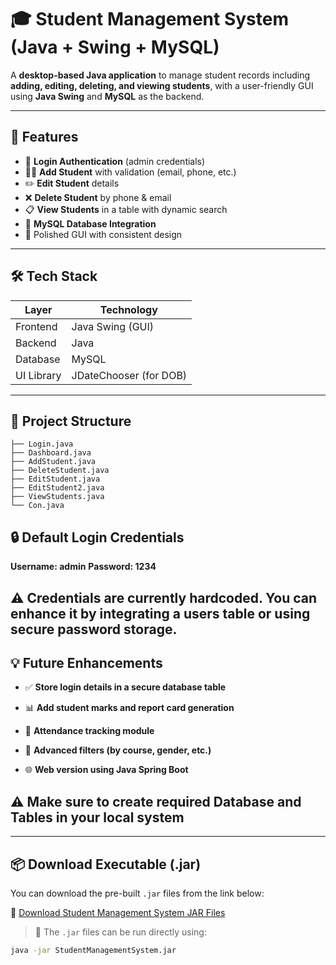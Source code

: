 # 🎓 Student Management System (Java + Swing + MySQL)

A **desktop-based Java application** to manage student records including **adding, editing, deleting, and viewing students**, with a user-friendly GUI using **Java Swing** and **MySQL** as the backend.

---

## 📌 Features

- 🔐 **Login Authentication** (admin credentials)
- 🧑‍💼 **Add Student** with validation (email, phone, etc.)
- ✏️ **Edit Student** details
- ❌ **Delete Student** by phone & email
- 📋 **View Students** in a table with dynamic search
- 📁 **MySQL Database Integration**
- 🎨 Polished GUI with consistent design

---

## 🛠️ Tech Stack

| Layer       | Technology         |
|-------------|--------------------|
| Frontend    | Java Swing (GUI)   |
| Backend     | Java               |
| Database    | MySQL              |
| UI Library  | JDateChooser (for DOB) |

---
## 📁 Project Structure
```
├── Login.java
├── Dashboard.java
├── AddStudent.java
├── DeleteStudent.java
├── EditStudent.java
├── EditStudent2.java
├── ViewStudents.java
└── Con.java
```

## 🔒 Default Login Credentials
**Username: admin**
**Password: 1234**

## ⚠️ Credentials are currently hardcoded. You can enhance it by integrating a users table or using secure password storage.


## 💡 Future Enhancements
- ✅ **Store login details in a secure database table**

- 📊 **Add student marks and report card generation**

- 📆 **Attendance tracking module**

- 🔎 **Advanced filters (by course, gender, etc.)**

- 🌐 **Web version using Java Spring Boot**

## ⚠️ Make sure to create required Database and Tables in your local system


---

## 📦 Download Executable (.jar)

You can download the pre-built `.jar` files from the link below:

🔗 [Download Student Management System JAR Files](https://drive.google.com/drive/folders/1WhUTdWqZrB5ly9YKRvjS0utfRmN_IuEg?usp=sharing)

> 📁 The `.jar` files can be run directly using:
```bash
java -jar StudentManagementSystem.jar
